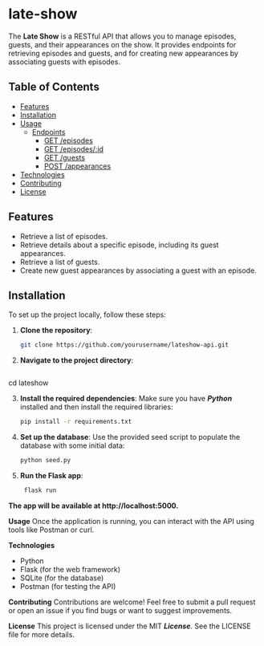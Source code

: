 # late-show


The **Late Show** is a RESTful API that allows you to manage episodes, guests, and their appearances on the show. It provides endpoints for retrieving episodes and guests, and for creating new appearances by associating guests with episodes.

## Table of Contents
- [Features](#features)
- [Installation](#installation)
- [Usage](#usage)
  - [Endpoints](#endpoints)
    - [GET /episodes](#get-episodes)
    - [GET /episodes/:id](#get-episodesid)
    - [GET /guests](#get-guests)
    - [POST /appearances](#post-appearances)
- [Technologies](#technologies)
- [Contributing](#contributing)
- [License](#license)

## Features

- Retrieve a list of episodes.
- Retrieve details about a specific episode, including its guest appearances.
- Retrieve a list of guests.
- Create new guest appearances by associating a guest with an episode.

## Installation

To set up the project locally, follow these steps:

1. **Clone the repository**:
   ```bash
   git clone https://github.com/yourusername/lateshow-api.git

2. **Navigate to the project directory**:

   ```bash
cd lateshow

3. **Install the required dependencies**: Make sure you have ***Python*** installed and then install the required libraries:

   ```bash
   pip install -r requirements.txt

4. **Set up the database**: Use the provided seed script to populate the database with some initial data:

    ```bash
    python seed.py

5. **Run the Flask app**:

   ```bash
    flask run

**The app will be available at http://localhost:5000.**


**Usage**
Once the application is running, you can interact with the API using tools like Postman or curl.

**Technologies**
- Python
- Flask (for the web framework)
- SQLite (for the database)
- Postman (for testing the API)

**Contributing**
Contributions are welcome! Feel free to submit a pull request or open an issue if you find bugs or want to suggest improvements.

**License**
This project is licensed under the MIT ***License***. See the LICENSE file for more details.